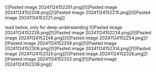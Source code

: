 ![[Pasted image 20241124152201.png]]![[Pasted image 20241124152208.png]]![[Pasted image 20241124152215.png]]![[Pasted image 20241124152221.png]]

read below, only for deep understanding
![[Pasted image 20241124152228.png]]![[Pasted image 20241124152234.png]]![[Pasted image 20241124152248.png]]![[Pasted image 20241124152254.png]]![[Pasted image 20241124152259.png]]![[Pasted image 20241124152306.png]]![[Pasted image 20241124152314.png]]![[Pasted image 20241124152320.png]]![[Pasted image 20241124152326.png]]![[Pasted image 20241124152332.png]]![[Pasted image 20241124152338.png]]